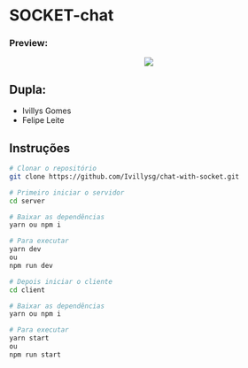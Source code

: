 # SOCKET-chat

### Preview:
<p align="center">
  <img src="https://imgur.com/hwrq6Xq.gif" >
</p>

## Dupla:
- Ivillys Gomes
- Felipe Leite

## Instruções

```bash
# Clonar o repositório
git clone https://github.com/Ivillysg/chat-with-socket.git

# Primeiro iniciar o servidor
cd server

# Baixar as dependências
yarn ou npm i

# Para executar
yarn dev
ou
npm run dev

# Depois iniciar o cliente
cd client

# Baixar as dependências
yarn ou npm i

# Para executar
yarn start
ou
npm run start

```
    

